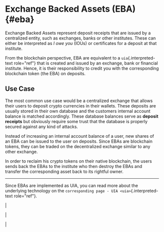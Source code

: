# Exchange Backed Assets (EBA) {#eba}

Exchange Backed Assets represent deposit receipts that are issued by a
centralized entity, such as exchanges, banks or other institutes. These
can either be interpreted as *I owe you* (IOUs) or certificates for a
deposit at that institute.

From the blockchain perspective, EBA are equivalent to a
`uia`{.interpreted-text role="ref"} that is created and issued by an
exchange, bank or financial institute. Hence, it is their responsibility
to credit you with the corresponding blockchain token (the EBA) on
deposits.

## Use Case

The most common use case would be a centralized exchange that allows
their users to deposit crypto currencies in their wallets. These
deposits are usually stored in their own database and the customers
internal account balance is matched accordingly. These database balances
serve as **deposit receipts** but obviously require some trust that the
database is properly secured against any kind of attacks.

Instead of increasing an internal account balance of a user, new shares
of an EBA can be issued to the user on deposits. Since EBAs are
blockchain tokens, they can be traded on the decentralized exchange
similar to any other exchange.

In order to reclaim his crypto tokens on their native blockchain, the
users sends back the EBAs to the institute who then destroy the EBAs and
transfer the corresponding asset back to its rightful owner.

------------------------------------------------------------------------

Since EBAs are implemented as UIA, you can read more about the
underlying technology on the
`corresponding page - UIA <uia>`{.interpreted-text role="ref"}.

| 

| 

| 
